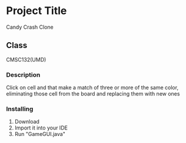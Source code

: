 # Project Title
Candy Crash Clone

## Class
CMSC132(UMD)

### Description
Click on cell and  that make a match of three or more of the same color, eliminating those cell from the board and replacing them with new ones

### Installing
1) Download 
2) Import it into your IDE
3) Run "GameGUI.java"
